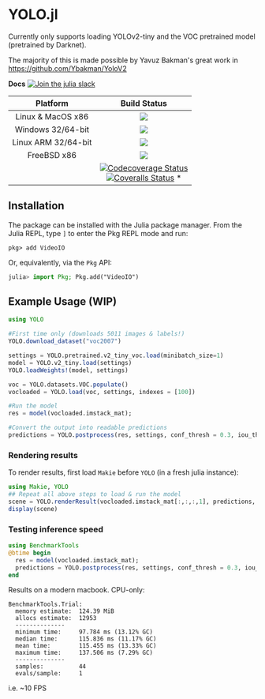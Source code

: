# YOLO.jl

Currently only supports loading YOLOv2-tiny and the VOC pretrained model (pretrained by Darknet).

The majority of this is made possible by Yavuz Bakman's great work in https://github.com/Ybakman/YoloV2

**Docs**
[![Join the julia slack](https://img.shields.io/badge/chat-slack%23machine%2Dlearning-yellow.svg)](https://slackinvite.julialang.org)

| **Platform**                                                               | **Build Status**                                                                                |
|:-------------------------------------------------------------------------------:|:-----------------------------------------------------------------------------------------------:|
| Linux & MacOS x86 | [![][travis-img]][travis-url] |
| Windows 32/64-bit | [![][appveyor-img]][appveyor-url] |
| Linux ARM 32/64-bit | [![][drone-img]][drone-url] |
| FreeBSD x86 | [![][cirrus-img]][cirrus-url] |
|  | [![Codecoverage Status][codecov-img]][codecov-url]<br>[![Coveralls Status][coveralls-img]][coveralls-url] * |


## Installation

The package can be installed with the Julia package manager.
From the Julia REPL, type `]` to enter the Pkg REPL mode and run:

```
pkg> add VideoIO
```

Or, equivalently, via the `Pkg` API:

```julia
julia> import Pkg; Pkg.add("VideoIO")
```

## Example Usage (WIP)
```julia
using YOLO

#First time only (downloads 5011 images & labels!)
YOLO.download_dataset("voc2007")

settings = YOLO.pretrained.v2_tiny_voc.load(minibatch_size=1)
model = YOLO.v2_tiny.load(settings)
YOLO.loadWeights!(model, settings)

voc = YOLO.datasets.VOC.populate()
vocloaded = YOLO.load(voc, settings, indexes = [100])

#Run the model
res = model(vocloaded.imstack_mat);

#Convert the output into readable predictions
predictions = YOLO.postprocess(res, settings, conf_thresh = 0.3, iou_thresh = 0.3)
```

### Rendering results
To render results, first load `Makie` before `YOLO` (in a fresh julia instance):
```julia
using Makie, YOLO
## Repeat all above steps to load & run the model
scene = YOLO.renderResult(vocloaded.imstack_mat[:,:,:,1], predictions, settings, save_file = "test.png")
display(scene)
```


### Testing inference speed
```julia
using BenchmarkTools
@btime begin
  res = model(vocloaded.imstack_mat);
  predictions = YOLO.postprocess(res, settings, conf_thresh = 0.3, iou_thresh = 0.3)
end
```
Results on a modern macbook. CPU-only:
```
BenchmarkTools.Trial:
  memory estimate:  124.39 MiB
  allocs estimate:  12953
  --------------
  minimum time:     97.784 ms (13.12% GC)
  median time:      115.836 ms (11.17% GC)
  mean time:        115.455 ms (13.33% GC)
  maximum time:     137.506 ms (7.29% GC)
  --------------
  samples:          44
  evals/sample:     1
```
i.e. ~10 FPS





[discourse-tag-url]: https://discourse.julialang.org/tags/yolo

[travis-img]: https://travis-ci.com/ianshmean/YOLO.jl.svg?branch=master
[travis-url]: https://travis-ci.com/ianshmean/YOLO.jl

[appveyor-img]: https://ci.appveyor.com/api/projects/status/c1nc5aavymq76xun?svg=true
[appveyor-url]: https://ci.appveyor.com/project/ianshmean/YOLO-jl

[drone-img]: https://cloud.drone.io/api/badges/ianshmean/YOLO.jl/status.svg
[drone-url]: https://cloud.drone.io/ianshmean/YOLO.jl

[cirrus-img]: https://api.cirrus-ci.com/github/ianshmean/YOLO.jl.svg
[cirrus-url]: https://cirrus-ci.com/github/ianshmean/YOLO.jl

[codecov-img]: https://codecov.io/gh/ianshmean/YOLO.jl/branch/master/graph/badge.svg
[codecov-url]: https://codecov.io/gh/ianshmean/YOLO.jl

[coveralls-img]: https://coveralls.io/repos/github/ianshmean/YOLO.jl/badge.svg?branch=master
[coveralls-url]: https://coveralls.io/github/ianshmean/YOLO.jl?branch=master

[issues-url]: https://github.com/ianshmean/YOLO.jl/issues
